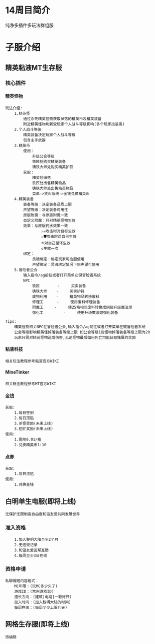 # 14周目简介
纯净多插件多玩法群组服

# **子服介绍**

## 精英粘液MT生存服
### 核心插件
#### 精英怪物
	玩法介绍:
		1.精英怪
			通过杀死精英怪物获取掉落的精英币及精英装备
			附近精英怪物刷新受玩家个人战斗等级影响(多个玩家按最高)
		2.个人战斗等级
			精英装备决定玩家个人战斗等级
			包含主手武器
		3.精英币
			使用：
				升级公会等级
				铁匠处购买精英装备
				铸铁大师处购买精英护符
			获取：
				精英怪掉落
				铁匠处出售精英物品
				铸铁大师处出售精英物品
				菜单->货币系统->金钱兑换精英币
		4.精英装备
			装备等级：决定装备品质上限
			声望等级：决定装备可用性
			原版附魔：与原版附魔一致
			自定义附魔：只对精英怪物生效
			效果：与原版药水效果一致
					⚔☠攻击时对目标生效
					⚔🛡攻击时对自己生效
					⟲对自己循环生效
					◇生效一次
			绑定：
				灵魂绑定：绑定玩家可捡起使用
				声望绑定：灵魂绑定情况下同声望可使用
		5.冒险者公会
			输入指令/ag前往或者打开菜单左键冒险者系统
			NPC：
				铁匠        -     买卖装备
				铸铁大师    -     买卖护符
				废物利用    -     精英物品转换废料
				修理工      -     使用废料修理装备
				附魔工		-	  使25格相同废料转换成同级升级魔法球
				强化工 		-	  使用升级魔法球强化装备
				
	Tips: 
		精英怪物相关NPC在冒险者公会,输入指令/ag前往或者打开菜单左键冒险者系统
		公会等级影响精英怪掉落装备等级上限 如公会等级1则怪物掉落装备等级上限为20
		玩家只需对精英怪物造成伤害,无论怪物最后如何死亡均能获取独属的奖励
#### 粘液科技
	相关玩法教程参考粘液官方WIKI
	
#### MineTinker
	相关玩法教程参考MT官方WIKI
	
	
#### 金钱
	获取:
		1.每日签到
		2.每日顶贴
		3.杀怪奖励(未来上线)
		3.挖矿奖励(未来上线)
	使用:
		1.圈地0.01/格
		2.兑换精英币1:10

#### 点券
	获取:
		1.每日顶贴
	使用:
		1.兑换金钱
		
		
## 白明单生电服(即将上线)
	无保护无限制高自由度和谐友爱共同发展世界
### 准入资格
		1.加入黎明大陆至少2个月
		2.无违规记录
		3.和谐友爱互帮互助
		4.每周至少3日在线
###	资格申请
	私聊帽砸内容格式：
		MC年限：(玩MC多少久了)
		游戏ID：(常用游戏ID)
		擅长方向：(建筑|电路|一颗好肝)
		加入时间：(加入黎明大陆的时间)
		每周在线：(每周至少上限几天)
		
	
## 网格生存服(即将上线)
	待编辑

